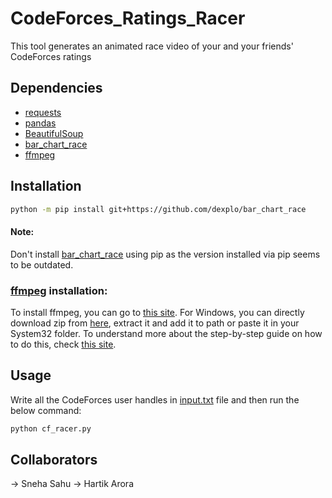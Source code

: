 # CodeForces_Ratings_Racer
This tool generates an animated race video of your and your friends' CodeForces ratings

<!-- ## Sample Output
![Raings-race-video.gif](https://media.giphy.com/media/WLMIeAeC68ZMaPsTw2/giphy.gif) -->

## Dependencies
- [requests](https://pypi.org/project/requests/)
- [pandas](https://pypi.org/project/pandas/)
- [BeautifulSoup](https://pypi.org/project/beautifulsoup4/)
- [bar_chart_race](https://github.com/dexplo/bar_chart_race)
- [ffmpeg](https://www.ffmpeg.org/download.html)

## Installation
<!-- ```sh
pip3 install requests pandas beautifulsoup4
``` -->
```sh
python -m pip install git+https://github.com/dexplo/bar_chart_race
```
#### Note:
Don't install [bar_chart_race](https://github.com/dexplo/bar_chart_race) using pip as the version installed via pip seems to be outdated.

### [ffmpeg](https://www.ffmpeg.org/download.html) installation:
To install ffmpeg, you can go to [this site](https://ffmpeg.org/download.html).
For Windows, you can directly download zip from [here](https://www.gyan.dev/ffmpeg/builds/ffmpeg-release-essentials.zip), extract it and add it to path or paste it in your System32 folder.
To understand more about the step-by-step guide on how to do this, check [this site](https://www.wikihow.com/Install-FFmpeg-on-Windows).

## Usage
Write all the CodeForces user handles in [input.txt](https://github.com/TheViking733n/CodeForces_Ratings_Racer/blob/main/input.txt) file and then run the below command:
```sh
python cf_racer.py
```
## Collaborators
-> Sneha Sahu
-> Hartik Arora


